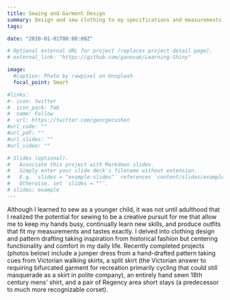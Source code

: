 ```yaml
---
title: Sewing and Garment Design
summary: Design and sew clothing to my specifications and measurements as well as alter and repair existing garments
tags:

date: "2010-01-01T00:00:00Z"

# Optional external URL for project (replaces project detail page).
# external_link: "https://github.com/ganovak/Learning-Shiny"

image:
  #caption: Photo by rawpixel on Unsplash
  focal_point: Smart

#links:
#- icon: twitter
#  icon_pack: fab
#  name: Follow
#  url: https://twitter.com/georgecushen
#url_code: ""
#url_pdf: ""
#url_slides: ""
#url_video: ""

# Slides (optional).
#   Associate this project with Markdown slides.
#   Simply enter your slide deck's filename without extension.
#   E.g. `slides = "example-slides"` references `content/slides/example-slides.md`.
#   Otherwise, set `slides = ""`.
# slides: example
---
```


Although I learned to sew as a younger child, it was not until adulthood that I realized the potential for sewing to be a creative pursuit for me that allow me to keep my hands busy, continually learn new skills, and produce outfits that fit my measurements and tastes exactly. I delved into clothing design and pattern drafting taking inspiration from historical fashion but centering functionality and comfort in my daily life. Recently completed projects (photos below) include a jumper dress from a hand-drafted pattern taking cues from Victorian walking skirts, a split skirt (the Victorian answer to requiring bifurcated garment for recreation primarily cycling that could still masquerade as a skirt in polite company), an entirely hand sewn 18th century mens' shirt, and a pair of Regency area short stays (a predecessor to much more recognizable corset). 
